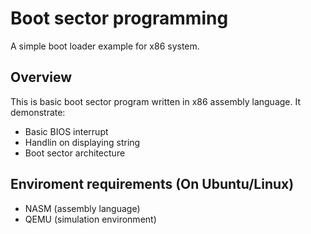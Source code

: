 # Boot sector programming
A simple boot loader example for x86 system.

## Overview
This is basic boot sector program written in x86 assembly language. It demonstrate: 
- Basic BIOS interrupt
- Handlin on displaying string 
- Boot sector architecture
## Enviroment requirements (On Ubuntu/Linux)
- NASM (assembly language)
- QEMU (simulation environment)

